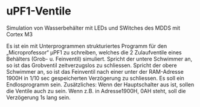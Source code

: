 # uPF1-Ventile

Simulation von Wasserbehälter mit LEDs und SWitches des MDDS mit Cortex M3

Es ist ein mit Unterprogrammen strukturiertes Programm für den „Microprofessor“ μPF1 zu
schreiben, welches die 2 Zulaufventile eines Behälters (Grob- u. Feinventil) simuliert. Spricht der
untere Schwimmer an, so ist das Grobventil zeitverzugslos zu schliessen. Spricht der obere
Schwimmer an, so ist das Feinventil nach einer unter der RAM-Adresse 1900H in 1/10 sec
gespeicherten Verzögerung zu schliessen. Es soll ein Endlosprogramm sein.
Zusätzliches:
Wenn der Hauptschalter aus ist, sollen die Ventile auch zu sein.
Wenn z.B. in Adresse1900H, 0AH steht, soll die Verzögerung 1s lang sein.
